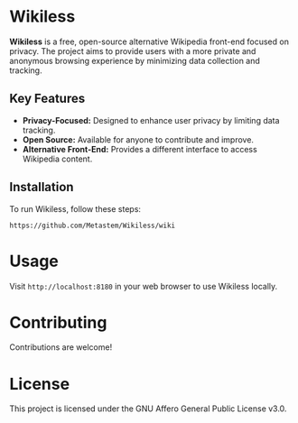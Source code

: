 # Wikiless

**Wikiless** is a free, open-source alternative Wikipedia front-end focused on privacy. The project aims to provide users with a more private and anonymous browsing experience by minimizing data collection and tracking.

## Key Features
- **Privacy-Focused:** Designed to enhance user privacy by limiting data tracking.
- **Open Source:** Available for anyone to contribute and improve.
- **Alternative Front-End:** Provides a different interface to access Wikipedia content.

## Installation

To run Wikiless, follow these steps:

```
https://github.com/Metastem/Wikiless/wiki
```

# Usage

Visit ```http://localhost:8180``` in your web browser to use Wikiless locally.

# Contributing

Contributions are welcome! 

# License

This project is licensed under the GNU Affero General Public License v3.0.
